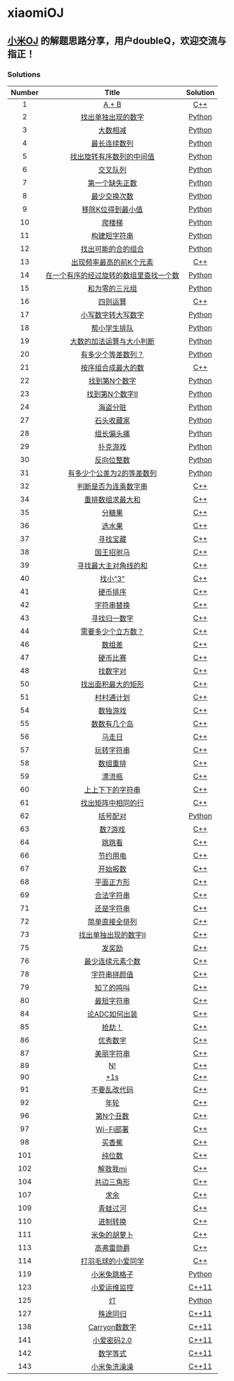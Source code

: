 xiaomiOJ
========

## [小米OJ](https://code.mi.com/site/index) 的解题思路分享，用户doubleQ，欢迎交流与指正！

### Solutions
|Number|Title|Solution| 
|:---:|:-----:|:--------:|
|1|[A + B](https://code.mi.com/problem/list/view?id=1) | [C++](./solutions/1.A+B/add.cpp)
|2|[找出单独出现的数字](https://code.mi.com/problem/list/view?id=2) | [Python](./solutions/2.找出单独出现的数字/SingleNumber.py)
|3|[大数相减](https://code.mi.com/problem/list/view?id=3) | [Python](./solutions/3.大数相减/main.py)
|4|[最长连续数列](https://code.mi.com/problem/list/view?id=4) | [Python](./solutions/4.最长连续数列/main.py)
|5|[找出旋转有序数列的中间值](https://code.mi.com/problem/list/view?id=5) | [Python](./solutions/5.找出旋转有序数列的中间值/main.py)
|6|[交叉队列](https://code.mi.com/problem/list/view?id=6) | [Python](./solutions/6.交叉队列/main.py)
|7|[第一个缺失正数](https://code.mi.com/problem/list/view?id=7) | [Python](./solutions/7.第一个缺失正数/main.py)
|8|[最少交换次数](https://code.mi.com/problem/list/view?id=8) | [Python](./solutions/8.最少交换次数/main.py)
|9|[移除K位得到最小值](https://code.mi.com/problem/list/view?id=9) | [Python](./solutions/9.移除K位得到最小值/main.py)
|10|[爬楼梯](https://code.mi.com/problem/list/view?id=10) | [Python](./solutions/10.爬楼梯/main.py)
|11|[构建短字符串](https://code.mi.com/problem/list/view?id=11) | [Python](./solutions/11.构建短字符串/main.py)
|12|[找出可能的合的组合](https://code.mi.com/problem/list/view?id=12) | [Python](./solutions/12.找出可能的合的组合/main.py)
|13|[出现频率最高的前K个元素](https://code.mi.com/problem/list/view?id=13) | [C++](./solutions/13.出现频率最高的前K个元素/main.cpp)
|14|[在一个有序的经过旋转的数组里查找一个数](https://code.mi.com/problem/list/view?id=14) | [Python](./solutions/14.在一个有序的经过旋转的数组里查找一个数/main.py)
|15|[和为零的三元组](https://code.mi.com/problem/list/view?id=15) | [Python](./solutions/15.和为零的三元组/main.py)
|16|[四则运算](https://code.mi.com/problem/list/view?id=16) | [C++](./solutions/16.四则运算/main.cpp)
|17|[小写数字转大写数字](https://code.mi.com/problem/list/view?id=17) | [Python](./solutions/17.小写数字转大写数字/main.py)
|18|[帮小学生排队](https://code.mi.com/problem/list/view?id=18) | [Python](./solutions/18.帮小学生排队/main.py)
|19|[大数的加法运算与大小判断](https://code.mi.com/problem/list/view?id=19) | [Python](./solutions/19.大数的加法运算与大小判断/main.py)
|20|[有多少个等差数列？](https://code.mi.com/problem/list/view?id=20) | [Python](./solutions/20.有多少个等差数列？/main.py)
|21|[按序组合成最大的数](https://code.mi.com/problem/list/view?id=21) | [C++](./solutions/21.按序组合成最大的数/main.cpp)
|22|[找到第N个数字](https://code.mi.com/problem/list/view?id=22) | [Python](./solutions/22.找到第N个数字/main.py)
|23|[找到第N个数字II](https://code.mi.com/problem/list/view?id=23) | [Python](./solutions/23.找到第N个数字II/main.py)
|24|[海盗分赃](https://code.mi.com/problem/list/view?id=24) | [Python](./solutions/24.海盗分赃/main.py)
|27|[石头收藏家](https://code.mi.com/problem/list/view?id=27) | [Python](./solutions/27.石头收藏家/main.py)
|28|[组长偏头痛](https://code.mi.com/problem/list/view?id=28) | [Python](./solutions/28.组长偏头痛/main.py)
|29|[扑克游戏](https://code.mi.com/problem/list/view?id=29) | [Python](./solutions/29.扑克游戏/main.py)
|30|[反向位整数](https://code.mi.com/problem/list/view?id=30) | [Python](./solutions/30.反向位整数/main.py)
|31|[有多少个公差为2的等差数列](https://code.mi.com/problem/list/view?id=31) | [Python](./solutions/31.有多少个公差为2的等差数列/main.py)
|32|[判断是否为连乘数字串](https://code.mi.com/problem/list/view?id=32) | [C++](./solutions/32.判断是否为连乘数字串/main.cpp)
|34|[重排数组求最大和](https://code.mi.com/problem/list/view?id=34) | [C++](./solutions/34.重排数组求最大和/main.cpp)
|35|[分糖果](https://code.mi.com/problem/list/view?id=35) | [C++](./solutions/35.分糖果/main.cpp)
|36|[选水果](https://code.mi.com/problem/list/view?id=36) | [C++](./solutions/36.选水果/main.cpp)
|37|[寻找宝藏](https://code.mi.com/problem/list/view?id=37) | [C++](./solutions/37.寻找宝藏/main.cpp)
|38|[国王招驸马](https://code.mi.com/problem/list/view?id=38) | [C++](./solutions/38.国王招驸马/main.cpp)
|39|[寻找最大主对角线的和](https://code.mi.com/problem/list/view?id=39) | [C++](./solutions/39.寻找最大主对角线的和/main.cpp)
|40|[找小“3”](https://code.mi.com/problem/list/view?id=40) | [C++](./solutions/40.找小“3”/main.cpp)
|41|[硬币排序](https://code.mi.com/problem/list/view?id=41) | [C++](./solutions/41.硬币排序/main.cpp)
|42|[字符串替换](https://code.mi.com/problem/list/view?id=42) | [C++](./solutions/42.字符串替换/main.cpp)
|43|[寻找归一数字](https://code.mi.com/problem/list/view?id=43) | [C++](./solutions/43.寻找归一数字/main.cpp)
|44|[需要多少个立方数？](https://code.mi.com/problem/list/view?id=44) | [C++](./solutions/44.需要多少个立方数？/main.cpp)
|46|[数组差](https://code.mi.com/problem/list/view?id=46) | [C++](./solutions/46.数组差/main.cpp)
|47|[硬币比赛](https://code.mi.com/problem/list/view?id=47) | [C++](./solutions/47.硬币比赛/main.cpp)
|48|[找数字对](https://code.mi.com/problem/list/view?id=48) | [C++](./solutions/48.找数字对/main.cpp)
|50|[找出面积最大的矩形](https://code.mi.com/problem/list/view?id=50) | [C++](./solutions/50.找出面积最大的矩形/main.cpp)
|51|[村村通计划](https://code.mi.com/problem/list/view?id=51) | [C++](./solutions/51.村村通计划/main.cpp)
|54|[数独游戏](https://code.mi.com/problem/list/view?id=54) | [C++](./solutions/54.数独游戏/main.cpp)
|55|[数数有几个岛](https://code.mi.com/problem/list/view?id=55) | [C++](./solutions/55.数数有几个岛/main.cpp)
|56|[马走日](https://code.mi.com/problem/list/view?id=56) | [C++](./solutions/56.马走日/main.cpp)
|57|[玩转字符串](https://code.mi.com/problem/list/view?id=57) | [C++](./solutions/57.玩转字符串/main.cpp)
|58|[数组重排](https://code.mi.com/problem/list/view?id=58) | [C++](./solutions/58.数组重排/main.cpp)
|59|[漂流瓶](https://code.mi.com/problem/list/view?id=59) | [C++](./solutions/59.漂流瓶/main.cpp)
|60|[上上下下的字符串](https://code.mi.com/problem/list/view?id=60) | [C++](./solutions/60.上上下下的字符串/main.cpp)
|61|[找出矩阵中相同的行](https://code.mi.com/problem/list/view?id=61) | [C++](./solutions/61.找出矩阵中相同的行/main.cpp)
|62|[括号配对](https://code.mi.com/problem/list/view?id=62) | [Python](./solutions/62.括号配对/main.py)
|63|[数7游戏](https://code.mi.com/problem/list/view?id=63) | [C++](./solutions/63.数7游戏/main.cpp)
|64|[跳跳看](https://code.mi.com/problem/list/view?id=64) | [C++](./solutions/64.跳跳看/main.cpp)
|66|[节约用电](https://code.mi.com/problem/list/view?id=66) | [C++](./solutions/66.节约用电/main.cpp)
|67|[开始报数](https://code.mi.com/problem/list/view?id=67) | [C++](./solutions/67.开始报数/main.cpp)
|68|[平面正方形](https://code.mi.com/problem/list/view?id=68) | [C++](./solutions/68.平面正方形/main.cpp)
|69|[合法字符串](https://code.mi.com/problem/list/view?id=69) | [C++](./solutions/69.合法字符串/main.cpp)
|71|[还是字符串](https://code.mi.com/problem/list/view?id=71) | [C++](./solutions/71.还是字符串/main.cpp)
|72|[简单直接全排列](https://code.mi.com/problem/list/view?id=72) | [C++](./solutions/72.简单直接全排列/main.cpp)
|73|[找出单独出现的数字II](https://code.mi.com/problem/list/view?id=73) | [C++](./solutions/73.找出单独出现的数字II/main.cpp)
|75|[发奖励](https://code.mi.com/problem/list/view?id=75) | [C++](./solutions/75.发奖励/main.cpp)
|76|[最少连续元素个数](https://code.mi.com/problem/list/view?id=76) | [C++](./solutions/76.最少连续元素个数/main.cpp)
|78|[字符串拼颜值](https://code.mi.com/problem/list/view?id=78) | [C++](./solutions/78.字符串拼颜值/main.cpp)
|79|[知了的鸣叫](https://code.mi.com/problem/list/view?id=79) | [C++](./solutions/79.知了的鸣叫/main.cpp)
|80|[最短字符串](https://code.mi.com/problem/list/view?id=80) | [C++](./solutions/80.最短字符串/main.cpp)
|84|[论ADC如何出装](https://code.mi.com/problem/list/view?id=84) | [C++](./solutions/84.论ADC如何出装/main.cpp)
|85|[抢劫！](https://code.mi.com/problem/list/view?id=85) | [C++](./solutions/85.抢劫！/main.cpp)
|86|[优秀数字](https://code.mi.com/problem/list/view?id=86) | [C++](./solutions/86.优秀数字/main.cpp)
|87|[美丽字符串](https://code.mi.com/problem/list/view?id=87) | [C++](./solutions/87.美丽字符串/main.cpp)
|89|[N!](https://code.mi.com/problem/list/view?id=89) | [C++](./solutions/89.N!/main.cpp)
|90|[+1s](https://code.mi.com/problem/list/view?id=90) | [C++](./solutions/90.+1s/main.cpp)
|91|[不要乱改代码](https://code.mi.com/problem/list/view?id=91) | [C++](./solutions/91.不要乱改代码/main.cpp)
|92|[年轮](https://code.mi.com/problem/list/view?id=92) | [C++](./solutions/92.年轮/main.cpp)
|96|[第N个丑数](https://code.mi.com/problem/list/view?id=96) | [C++](./solutions/96.第N个丑数/main.cpp)
|97|[Wi-Fi部署](https://code.mi.com/problem/list/view?id=97) | [C++](./solutions/97.Wi-Fi部署/main.cpp)
|98|[买香蕉](https://code.mi.com/problem/list/view?id=98) | [C++](./solutions/98.买香蕉/main.cpp)
|101|[纯位数](https://code.mi.com/problem/list/view?id=101) | [C++](./solutions/101.纯位数/main.cpp)
|102|[解救我mi](https://code.mi.com/problem/list/view?id=102) | [C++](./solutions/102.解救我mi/main.cpp)
|104|[共边三角形](https://code.mi.com/problem/list/view?id=104) | [C++](./solutions/104.共边三角形/main.cpp)
|107|[求余](https://code.mi.com/problem/list/view?id=107) | [C++](./solutions/107.求余/main.cpp)
|109|[青蛙过河](https://code.mi.com/problem/list/view?id=109) | [C++](./solutions/109.青蛙过河/main.cpp)
|110|[进制转换](https://code.mi.com/problem/list/view?id=110) | [C++](./solutions/110.进制转换/main.cpp)
|111|[米兔的胡萝卜](https://code.mi.com/problem/list/view?id=111) | [C++](./solutions/111.米兔的胡萝卜/main.cpp)
|113|[高弗雷勋爵](https://code.mi.com/problem/list/view?id=113) | [C++](./solutions/113.高弗雷勋爵/main.cpp)
|114|[打羽毛球的小爱同学](https://code.mi.com/problem/list/view?id=114) | [C++](./solutions/114.打羽毛球的小爱同学/main.cpp)
|119|[小米兔跳格子](https://code.mi.com/problem/list/view?id=119) | [Python](./solutions/119.小米兔跳格子/main.py)
|123|[小爱运维监控](https://code.mi.com/problem/list/view?id=123) | [C++11](./solutions/123.小爱运维监控/main.cpp)
|125|[灯](https://code.mi.com/problem/list/view?id=125) | [Python](./solutions/125.灯/main.py)
|127|[殊途同归](https://code.mi.com/problem/list/view?id=127) | [C++11](./solutions/127.殊途同归/main.cpp)
|138|[Carryon数数字](https://code.mi.com/problem/list/view?id=138) | [C++11](./solutions/138.Carryon数数字/main.cpp)
|141|[小爱密码2.0](https://code.mi.com/problem/list/view?id=141)|[C++11](./solutions/141.小爱密码2.0/main.cpp)
|142|[数学等式](https://code.mi.com/problem/list/view?id=142)|[C++11](./solutions/142.数学等式/main.cpp)
|143|[小米兔洗澡澡](https://code.mi.com/problem/list/view?id=143)|[C++11](./solutions/143.小米兔洗澡澡/main.cpp)

